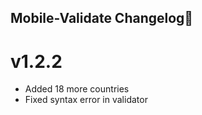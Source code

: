 Mobile-Validate Changelog📑
-------------------------

# v1.2.2

- Added 18 more countries
- Fixed syntax error in validator
